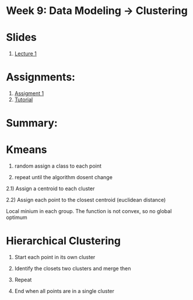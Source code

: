 

# Week 9: Data Modeling -> Clustering

# Slides
1. [Lecture 1]()

# Assignments:
1. [Assigment 1]()
2. [Tutorial]()

# Summary:

# Kmeans

1) random assign a class to each point

2) repeat until the algorithm dosent change

2.1) Assign a centroid to each cluster

2.2) Assign each point to the closest centroid (euclidean distance)


Local minium in each group. The function is not convex, so no global optimum

# Hierarchical Clustering

1) Start each point in its own cluster

2) Identify the closets two clusters and merge then

3) Repeat

4) End when all points are in a single cluster
